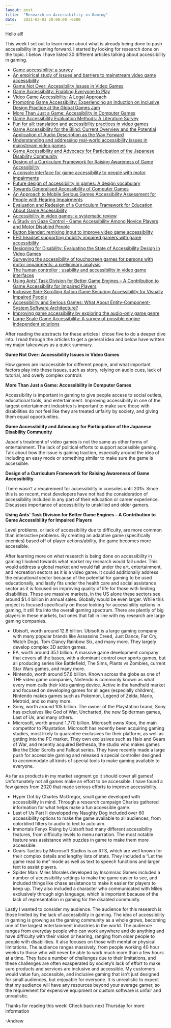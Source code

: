 ```yaml
---
layout: post
title:  "Research on Accessibility in Gaming"
date:   2021-02-03 20:00:00 -0500
---
```

Hello all!

This week I set out to learn more about what is already being done to push accessibility in gaming forward. I started by looking for research done on the topic.
I below I have listed 30 different articles talking about accessibility in gaming.

<ul>
    <li><a href="https://link.springer.com/article/10.1007/s10209-010-0189-5">Game accessibility: a survey</a></li>
    <li><a href="https://dl.acm.org/doi/abs/10.1145/2513383.2513444?casa_token=uTq5SBAfoT0AAAAA%3AGr5QF0AzBzXN7OnvzRhZ0Hf7hml8g3RAj5XLXvPD8IY5HcvR46QJgT5dyBVXZpSv_5GCFa7GEd3P">An empirical study of issues and barriers to mainstream video game accessibility</a></li>
    <li><a href="https://www.researchgate.net/profile/Kevin_Bierre/publication/267403944_Game_Not_Over_Accessibility_Issues_in_Video_Games/links/546de0d70cf2a7492c560d87.pdf">Game Not Over: Accessibility Issues in Video Games</a></li>
    <li><a href="https://www.computer.org/csdl/magazine/co/2013/06/mco2013060014/13rRUwjXZNm">Game Accessibility: Enabling Everyone to Play</a></li>
    <li><a href="https://dsq-sds.org/article/view/4513">Video Game Accessibility: A Legal Approach</a></li>
    <li><a href="https://arxiv.org/abs/1305.4359">Promoting Game Accessibility: Experiencing an Induction on Inclusive Design Practice at the Global Games Jam</a></li>
    <li><a href="https://link.springer.com/chapter/10.1007/978-3-540-89350-9_18">More Than Just a Game: Accessibility in Computer Games</a></li>
    <li><a href="https://link.springer.com/chapter/10.1007/978-3-319-58706-6_15">Game Accessibility Evaluation Methods: A Literature Survey</a></li>
    <li><a href="https://d1wqtxts1xzle7.cloudfront.net/33059548/431450_intro.pdf?1393132256=&response-content-disposition=inline%3B+filename%3DEditorial_of_Mangiron_Orero_and_OHagan_e.pdf&Expires=1612326645&Signature=Fy4j~mE6t-TPCw7OByMmWwTqFpmi8bzuvyMoVDzYzFC5byOjfcDoh40nj9paccdOaXJIGx56DNj7fRDUDMRLMEaf0G27yBFWUU-GMi9RnGN0fy5hCArYd6Hzqk6Uh3ctdCPqR1GcN9r2eKOuW7J9ck1zcqDa8Onro06ZTxLnjqUM2KtiOGJh6Hug1CCCBIh~3Sq-TvXiz3qy~SvlCp6gII4pR1PGhBkhzpKUduvQgKTFiBwxuBwhTCgiKwsrUoAfb2DU9MKlE7QSnr89Wibo8~wIX1yeHlLELlZe1aGPSFwtqdGyxLIRHVIqCxa7N7mJ9Nk8MbhTR3HpMcBO88RAiQ__&Key-Pair-Id=APKAJLOHF5GGSLRBV4ZA">Fun for all: translation and accessibility practices in video games</a></li>
    <li><a href="https://link.springer.com/chapter/10.1057/978-1-137-56917-2_5">Game Accessibility for the Blind: Current Overview and the Potential Application of Audio Description as the Way Forward</a></li>
    <li><a href="https://dl.acm.org/doi/abs/10.1145/2591357.2591364?casa_token=DjqkhEhcw4gAAAAA:9cK-R6NKHm86q3WCtQKw4siGkEUTlMGqPMmulU5du8eHl7FjTUKyIJdc37RzXpgV26PcfxXVk6vg">Understanding and addressing real-world accessibility issues in mainstream video games</a></li>
    <li><a href="https://www.mdpi.com/2078-2489/11/3/162">Game Accessibility and Advocacy for Participation of the Japanese Disability Community</a></li>
    <li><a href="https://link.springer.com/chapter/10.1007/978-3-319-41264-1_68">Design of a Curriculum Framework for Raising Awareness of Game Accessibility</a></li>
    <li><a href="https://ieeexplore.ieee.org/abstract/document/6031883?casa_token=8mLPzKsaHvIAAAAA:qRhzgTyrESIM9yOEqenBAHS1zLBi0Tuieh0ogvkXRDChzFONnTrd-_r0DoOPf8TKdXJcDwszOQ">A console interface for game accessibility to people with motor impairments</a></li>
    <li><a href="https://www.sciencedirect.com/science/article/abs/pii/S1071581919300801">Future design of accessibility in games: A design vocabulary</a></li>
    <li><a href="https://link.springer.com/chapter/10.1007/978-3-540-69736-7_55">Towards Generalised Accessibility of Computer Games</a></li>
    <li><a href="https://link.springer.com/chapter/10.1007/978-3-319-73450-7_52">An Approach to Mobile Serious Games Accessibility Assessment for People with Hearing Impairments</a></li>
    <li><a href="https://link.springer.com/chapter/10.1007/978-3-319-46100-7_20">Evaluation and Redesign of a Curriculum Framework for Education About Game Accessibility</a></li>
    <li><a href="https://link.springer.com/article/10.1007/s10209-018-0628-2">Accessibility in video games: a systematic review</a></li>
    <li><a href="https://link.springer.com/chapter/10.1007/978-3-030-58796-3_25">A Study on Gaze Control - Game Accessibility Among Novice Players and Motor Disabled People</a></li>
    <li><a href="https://dl.acm.org/doi/abs/10.1145/2468356.2468365?casa_token=TDzAAph6g30AAAAA:tTSeprCh7wfMhAEdBSFi72u7JimVu3WWGjcZC8ZikIAtexI8Zr-a6S7wMMYZGn4nfaL4G-0VGvmP">Button blender: remixing input to improve video game accessibility</a></li>
    <li><a href="https://ieeexplore.ieee.org/abstract/document/6974015?casa_token=JYZfJ4UURTEAAAAA:dd20wzJ_ByTj0Br1OlUJ7yTgVmX99N3VKU0wkqwY6PIWzeaIbqhaGtHkrOKte3SnKWxss7gOww">EEG headset supporting mobility impaired gamers with game accessibility</a></li>
    <li><a href="https://journals.sagepub.com/doi/full/10.1177/1555412020971500?casa_token=6TfNU6OMSGIAAAAA%3ASGAiV60zkzH6FHWx-qXbzP8QxSaPjJcifoYM9ieUqTOxBLuEX_Y-MG9TCD737roQSwtrEMMl21c1">Designing for Disability: Evaluating the State of Accessibility Design in Video Games</a></li>
    <li><a href="https://dl.acm.org/doi/abs/10.1145/2513383.2513416?casa_token=-fxUVhuk8J0AAAAA:mPcdub7LuI1fU8Pzy8etvP69CcW1EDcwWfAlnzrJVQUp2MTVNkTAclUutu3h0WqNUXwSrZQxrfX-">Surveying the accessibility of touchscreen games for persons with motor impairments: a preliminary analysis</a></li>
    <li><a href="https://dspace.mit.edu/handle/1721.1/46106">The human controller : usability and accessibility in video game interfaces</a></li>
    <li><a href="https://link.springer.com/chapter/10.1007/978-3-540-87700-4_95">Using Ants’ Task Division for Better Game Engines – A Contribution to Game Accessibility for Impaired Players</a></li>
    <li><a href="https://link.springer.com/chapter/10.1007/978-3-319-68059-0_41">Inclusive Side-Scrolling Action Game Securing Accessibility for Visually Impaired People</a></li>
    <li><a href="https://link.springer.com/chapter/10.1007/978-3-030-63464-3_1">Accessibility and Serious Games: What About Entity-Component-System Software Architecture?</a></li>
    <li><a href="https://estudogeral.sib.uc.pt/handle/10316/35606">Improving game accessibility by exploring the audio-only game genre</a></li>
    <li><a href="https://www.diva-portal.org/smash/record.jsf?pid=diva2%3A586643&dswid=2704">Large Scale Game Accessibility: A survey of possible engine independent solutions</a></li>
</ul>

After reading the abstracts for these articles I chose five to do a deeper dive into. I read through the articles to get a general idea and below have written my major takeaways as a quick summary.


<strong>Game Not Over: Accessibility Issues in Video Games </strong>

How games are inaccessible for different people, and what important factors play into these issues, such as story, relying on audio cues, lack of tutorial, and overly complex controls

<strong>More Than Just a Game: Accessibility in Computer Games </strong>

Accessibility is important in gaming to give people access to social outlets, educational tools, and entertainment. Improving accessibility in one of the largest entertainment industries is important to make sure those with disabilities do not feel like they are treated unfairly by society, and giving them equal opportunities.

<strong>Game Accessibility and Advocacy for Participation of the Japanese Disability Community</strong>

Japan's treatment of video games is not the same as other forms of entertainment. The lack of political efforts to support accessible gaming. Talk about how the issue is gaining traction, especially around the idea of including an easy mode or something similar to make sure the game is accessible.

<strong>Design of a Curriculum Framework for Raising Awareness of Game Accessibility</strong>

There wasn’t a requirement for accessibility in consoles until 2015. Since this is so recent, most developers have not had the consideration of accessibility included in any part of their education or career experience. Discusses importance of accessibility to unskilled and older gamers.

<strong>Using Ants’ Task Division for Better Game Engines – A Contribution to Game Accessibility for Impaired Players</strong>

Level problems, or lack of accessibility due to difficulty, are more common than interactive problems. By creating an adaptive game (specifically enemies) based off of player actions/ability, the game becomes more accessible.

After learning more on what research is being done on accessibility in gaming I looked towards what market my research would fall under. This would address a global market and would fall under the art, entertainment, and recreation sectors as it is a video game. It could additionally address the educational sector because of the potential for gaming to be used educationally, and lastly fits under the health care and social assistance sector as it is focused on improving quality of life for those with limiting disabilities. These are massive markets, in the US alone these sectors see around $1.4 billion in annual sales. Globally would be even larger. While this project is focused specifically on those looking for accessibility options in gaming, it still fits into the overall gaming spectrum. There are plently of big players in these markets, but ones that fall in line with my research are large gaming companies.
<ul>
    <li>Ubisoft, worth around 12.8 billion. Ubisoft is a large gaming company with many popular brands like Assassins Creed, Just Dance, Far Cry, Watch Dogs, Tom Clancy Rainbow Six, and many more. They largely develop complex 3D action games.</li>
    <li>EA, worth around 35.1 billion. A massive game development company that covers all the bases, with a dominant control over sports games, but all producing series like Battlefield, The Sims, Plants vs Zombies, current Star Wars games, and many more.</li>
    <li>Nintendo, worth around 57.6 billion. Known across the globe as one of THE video game companies, Nintendo is commonly known as what every mom calls their kids gaming device. Active in the handheld market and focused on developing games for all ages (especially children), Nintendo makes games such as Pokemon, Legend of Zelda, Mario, Metroid, and so many more.</li>
    <li>Sony, worth around 105 billion. The owner of the Playstation brand, Sony has exclusives like God of War, Uncharted, the new Spiderman games, Last of Us, and many others.</li>
    <li>Microsoft, worth around 1,770 billion. Microsoft owns Xbox, the main competitor to Playstation. Microsoft has recently been acquiring gaming studies, most likely to guarantee exclusives for their platform, as well as getting into the PC market. They own exclusives such as Halo and Gears of War, and recently acquired Bethesda, the studio who makes games like the Elder Scrolls and Fallout series. They have recently made a large push for accessible gaming and released a special controller designed to accommodate all kinds of special tools to make gaming available to everyone.</li>
</ul>

As far as products in my market segment go it should cover all games! Unfortunately not all games make an effort to be accessible. I have found a few games from 2020 that made serious efforts to improve accessibility.

<ul>
    <li>Hyper Dot by Charles McGregor, small game developed with accessibility in mind. Through a research campaign Charles gathered information for what helps make a fun accessible game.</li>
    <li>Last of Us Part II developed my Naughty Dog included over 60 accessibility options to make the game available to all audiences, from colorblind filters to audio to text to auto aim.</li>
    <li>Immortals Fenyx Rising by Ubisoft had many different accessibility features, from difficulty levels to menu narration. The most notable feature was assistance with puzzles in game to make them more accessible.</li>
    <li>Gears Tactics by Microsoft Studios is an RTS, which are well known for their complex details and lengthy lists of stats. They included a “Let the game read to me” mode as well as text to speech functions and larger text to assist players.</li>
    <li>Spider Man: Miles Morales developed by Insomniac Games included a number of accessibility settings to make the game easier to see, and included things like chase assistance to make it easier for players to keep up. They also included a character who communicated with Miles exclusively through sign language, which is important because of the lack of representation in gaming for the disabled community.</li>
</ul>

Lastly I wanted to consider my audience. The audience for this research is those limited by the lack of accessibility in gaming. The idea of accessibility in gaming is growing as the gaming community as a whole grows, becoming one of the largest entertainment industries in the world. The audience ranges from everyday people who can work anywhere and do anything and have difficulty with their vision or hearing, ranging from older people to people with disabilities. It also focuses on those with mental or physical limitations. The audience ranges massively, from people working 40 hour weeks to those who will never be able to work much more than a few hours at a time. They face a number of challenges due to their limitations, and these challenges are often exasperated by society’s lack of effort to make sure products and services are inclusive and accessible. My customers would value fun, accessible, and inclusive gaming that isn’t just designed for small audiences, but enjoyable for everyone. It is unrealistic to expect that my audience will have any resources beyond your average gamer, so the requirement for expensive equipment or custom software is unfair and unrealistic.

Thanks for reading this week! Check back next Thursday for more information

-Andrew